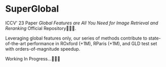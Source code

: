 # SuperGlobal
ICCV' 23 Paper *Global Features are All You Need for Image Retrieval and Reranking* Official Repository🚀🚀🚀.

Leveraging global features only, our series of methods contribute to state-of-the-art performance in ROxford (+1M), RParis (+1M), and GLD test set with orders-of-magnitude speedup.

Working In Progress...🚧🚧🚧
